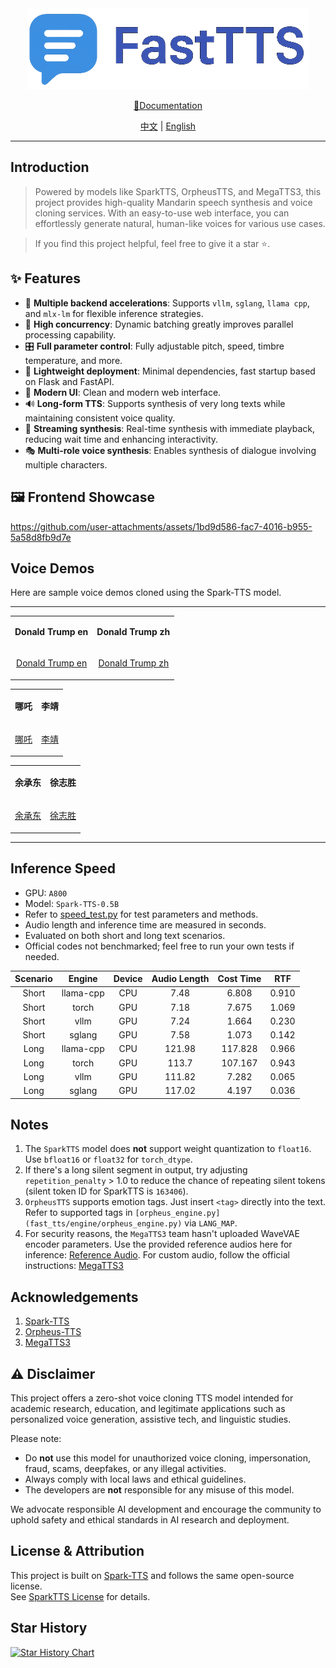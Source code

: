 <div align="center">
  <img src="docs/zh/_img/icon.png" width="450"/>

[📘Documentation](docs/en/README.MD)

[中文](README.MD) | [English](README_EN.MD)

</div>

---

## Introduction

> Powered by models like SparkTTS, OrpheusTTS, and MegaTTS3, this project provides high-quality Mandarin speech
> synthesis and voice cloning services. With an easy-to-use web interface, you can effortlessly generate natural,
> human-like voices for various use cases.

> If you find this project helpful, feel free to give it a star ⭐.

## ✨ Features

- 🚀 **Multiple backend accelerations**: Supports `vllm`, `sglang`, `llama cpp`, and `mlx-lm` for flexible inference
  strategies.
- 🎯 **High concurrency**: Dynamic batching greatly improves parallel processing capability.
- 🎛️ **Full parameter control**: Fully adjustable pitch, speed, timbre temperature, and more.
- 📱 **Lightweight deployment**: Minimal dependencies, fast startup based on Flask and FastAPI.
- 🎨 **Modern UI**: Clean and modern web interface.
- 🔊 **Long-form TTS**: Supports synthesis of very long texts while maintaining consistent voice quality.
- 🔄 **Streaming synthesis**: Real-time synthesis with immediate playback, reducing wait time and enhancing
  interactivity.
- 🎭 **Multi-role voice synthesis**: Enables synthesis of dialogue involving multiple characters.

## 🖼️ Frontend Showcase

https://github.com/user-attachments/assets/1bd9d586-fac7-4016-b955-5a58d8fb9d7e

## Voice Demos

Here are sample voice demos cloned using the Spark-TTS model.

---

<table>
<tr>
<td align="center">

**Donald Trump en**
</td>
<td align="center">

**Donald Trump zh**
</td>
</tr>

<tr>
<td align="center">

[Donald Trump en](https://github.com/user-attachments/assets/79d4d1d1-5579-4ddb-8092-500b3db05d45)

</td>
<td align="center">

[Donald Trump zh](https://github.com/user-attachments/assets/262f4306-4a0f-4735-b4e7-708cd3193324)

</td>
</tr>
</table>

<table>
<tr>
<td align="center">

**哪吒**
</td>
<td align="center">

**李靖**
</td>
</tr>

<tr>
<td align="center">

[哪吒](https://github.com/user-attachments/assets/4743778b-63c7-4c42-95b2-636828364d67)

</td>
<td align="center">

[李靖](https://github.com/user-attachments/assets/b5a51fa9-c5a1-4f39-bbf8-09e73b2c1936)

</td>
</tr>
</table>

<table>
<tr>
<td align="center">

**余承东**
</td>
<td align="center">

**徐志胜**
</td>
</tr>

<tr>
<td align="center">

[余承东](https://github.com/user-attachments/assets/1cd5f156-010d-4bc9-8e99-f37def54b99f)

</td>
<td align="center">

[徐志胜](https://github.com/user-attachments/assets/f197ac39-5928-4ead-83d7-071b1bf5f974)

</td>
</tr>
</table>

---

## Inference Speed

- GPU: `A800`
- Model: `Spark-TTS-0.5B`
- Refer to [speed_test.py](examples/speed_test.py) for test parameters and methods.
- Audio length and inference time are measured in seconds.
- Evaluated on both short and long text scenarios.
- Official codes not benchmarked; feel free to run your own tests if needed.

| Scenario |  Engine   | Device | Audio Length | Cost Time |  RTF  |
|:--------:|:---------:|:------:|:------------:|:---------:|:-----:|
|  Short   | llama-cpp |  CPU   |     7.48     |   6.808   | 0.910 |
|  Short   |   torch   |  GPU   |     7.18     |   7.675   | 1.069 |
|  Short   |   vllm    |  GPU   |     7.24     |   1.664   | 0.230 |
|  Short   |  sglang   |  GPU   |     7.58     |   1.073   | 0.142 |
|   Long   | llama-cpp |  CPU   |    121.98    |  117.828  | 0.966 |
|   Long   |   torch   |  GPU   |    113.7     |  107.167  | 0.943 |
|   Long   |   vllm    |  GPU   |    111.82    |   7.282   | 0.065 |
|   Long   |  sglang   |  GPU   |    117.02    |   4.197   | 0.036 |

## Notes

1. The `SparkTTS` model does **not** support weight quantization to `float16`. Use `bfloat16` or `float32` for
   `torch_dtype`.
2. If there's a long silent segment in output, try adjusting `repetition_penalty` > 1.0 to reduce the chance of
   repeating silent tokens (silent token ID for SparkTTS is `163406`).
3. `OrpheusTTS` supports emotion tags. Just insert `<tag>` directly into the text. Refer to supported tags in
   `[orpheus_engine.py](fast_tts/engine/orpheus_engine.py)` via `LANG_MAP`.
4. For security reasons, the `MegaTTS3` team hasn't uploaded WaveVAE encoder parameters. Use the provided reference
   audios here for
   inference: [Reference Audio](https://drive.google.com/drive/folders/1QhcHWcy20JfqWjgqZX1YM3I6i9u4oNlr). For custom
   audio, follow the official
   instructions: [MegaTTS3](https://github.com/bytedance/MegaTTS3/tree/main?tab=readme-ov-file#inference)

## Acknowledgements

1. [Spark-TTS](https://github.com/SparkAudio/Spark-TTS)
2. [Orpheus-TTS](https://github.com/canopyai/Orpheus-TTS)
3. [MegaTTS3](https://github.com/bytedance/MegaTTS3)

## ⚠️ Disclaimer

This project offers a zero-shot voice cloning TTS model intended for academic research, education, and legitimate
applications such as personalized voice generation, assistive tech, and linguistic studies.

Please note:

- Do **not** use this model for unauthorized voice cloning, impersonation, fraud, scams, deepfakes, or any illegal
  activities.
- Always comply with local laws and ethical guidelines.
- The developers are **not** responsible for any misuse of this model.

We advocate responsible AI development and encourage the community to uphold safety and ethical standards in AI research
and deployment.

## License & Attribution

This project is built on [Spark-TTS](https://github.com/SparkAudio/Spark-TTS) and follows the same open-source
license.  
See [SparkTTS License](https://github.com/SparkAudio/Spark-TTS/blob/main/LICENSE) for details.

## Star History

[![Star History Chart](https://api.star-history.com/svg?repos=HuiResearch/Fast-Spark-TTS&type=Date)](https://www.star-history.com/#HuiResearch/Fast-Spark-TTS&Date)
